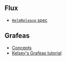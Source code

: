 ## Flux
- [`HelmRelease` spec](https://docs.fluxcd.io/projects/helm-operator/en/latest/references/helmrelease-custom-resource)

## Grafeas
- [Concepts](https://github.com/grafeas/grafeas/blob/master/docs/grafeas_concepts.md)
- [Kelsey's Grafeas tutorial](https://github.com/kelseyhightower/grafeas-tutorial)